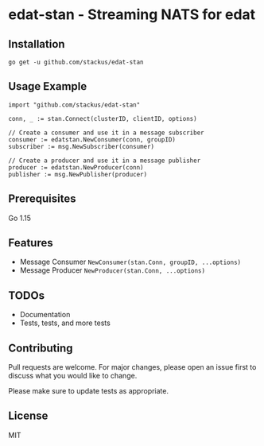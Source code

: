 # edat-stan - Streaming NATS for edat

## Installation

    go get -u github.com/stackus/edat-stan

## Usage Example

    import "github.com/stackus/edat-stan"

    conn, _ := stan.Connect(clusterID, clientID, options)

    // Create a consumer and use it in a message subscriber
    consumer := edatstan.NewConsumer(conn, groupID)
    subscriber := msg.NewSubscriber(consumer)

    // Create a producer and use it in a message publisher
    producer := edatstan.NewProducer(conn)
    publisher := msg.NewPublisher(producer)


## Prerequisites

Go 1.15

## Features

- Message Consumer `NewConsumer(stan.Conn, groupID, ...options)`
- Message Producer `NewProducer(stan.Conn, ...options)`

## TODOs

- Documentation
- Tests, tests, and more tests

## Contributing
Pull requests are welcome. For major changes, please open an issue first to discuss what you would like to change.

Please make sure to update tests as appropriate.

## License

MIT
